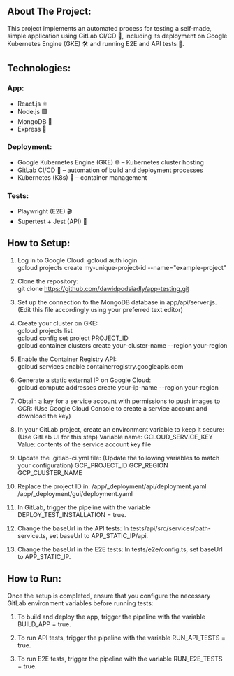 ## About The Project:
This project implements an automated process for testing a self-made, simple application using GitLab CI/CD 🚀, including its deployment on Google Kubernetes Engine (GKE) 🛠️ and running E2E and API tests 🧪.

## Technologies:
### App:
- React.js ⚛️
- Node.js 🟩
- MongoDB 🍃
- Express 🚀

### Deployment:
- Google Kubernetes Engine (GKE) 🌐 – Kubernetes cluster hosting
- GitLab CI/CD 🔄 – automation of build and deployment processes
- Kubernetes (K8s) 🔧 – container management

### Tests:
- Playwright (E2E) 🎬
- Supertest + Jest (API) 🧪

## How to Setup:

1. Log in to Google Cloud:
   gcloud auth login  
   gcloud projects create my-unique-project-id --name="example-project"

2. Clone the repository:  
   git clone https://github.com/dawidpodsiadly/app-testing.git

3. Set up the connection to the MongoDB database in app/api/server.js.
   (Edit this file accordingly using your preferred text editor)

4. Create your cluster on GKE:  
   gcloud projects list  
   gcloud config set project PROJECT_ID  
   gcloud container clusters create your-cluster-name --region your-region

5. Enable the Container Registry API:  
   gcloud services enable containerregistry.googleapis.com

6. Generate a static external IP on Google Cloud:  
   gcloud compute addresses create your-ip-name --region your-region

7. Obtain a key for a service account with permissions to push images to GCR:
   (Use Google Cloud Console to create a service account and download the key)

8. In your GitLab project, create an environment variable to keep it secure:
   (Use GitLab UI for this step)
   Variable name: GCLOUD_SERVICE_KEY
   Value: contents of the service account key file

9. Update the .gitlab-ci.yml file:
   (Update the following variables to match your configuration)
   GCP_PROJECT_ID
   GCP_REGION
   GCP_CLUSTER_NAME

10. Replace the project ID in:
    /app/_deployment/api/deployment.yaml
    /app/_deployment/gui/deployment.yaml

11. In GitLab, trigger the pipeline with the variable DEPLOY_TEST_INSTALLATION = true.

12. Change the baseUrl in the API tests:
    In tests/api/src/services/path-service.ts, set baseUrl to APP_STATIC_IP/api.

13. Change the baseUrl in the E2E tests:
    In tests/e2e/config.ts, set baseUrl to APP_STATIC_IP.

## How to Run:

Once the setup is completed, ensure that you configure the necessary GitLab environment variables before running tests:

1. To build and deploy the app, trigger the pipeline with the variable BUILD_APP = true.

2. To run API tests, trigger the pipeline with the variable RUN_API_TESTS = true.

3. To run E2E tests, trigger the pipeline with the variable RUN_E2E_TESTS = true.